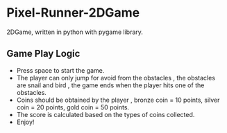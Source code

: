# Pixel-Runner-2DGame
2DGame, written in python with pygame library.

## Game Play Logic
* Press space to start the game.
* The player can only jump for avoid from the obstacles , the obstacles are snail and bird , the game ends when the player hits one of the obstacles.
* Coins should be obtained by the player , bronze coin = 10 points, silver coin = 20 points, gold coin = 50 points.
* The score is calculated based on the types of coins collected.
* Enjoy!
